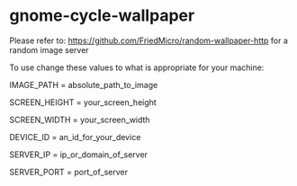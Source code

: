 # gnome-cycle-wallpaper

Please refer to: https://github.com/FriedMicro/random-wallpaper-http for a random image server

To use change these values to what is appropriate for your machine:

IMAGE_PATH = absolute_path_to_image

SCREEN_HEIGHT = your_screen_height

SCREEN_WIDTH = your_screen_width

DEVICE_ID = an_id_for_your_device

SERVER_IP = ip_or_domain_of_server

SERVER_PORT = port_of_server
